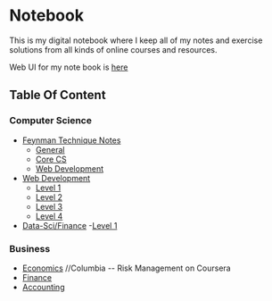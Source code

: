# Notebook

This is my digital notebook where I keep all of my notes and exercise solutions from all kinds of online courses and resources.

Web UI for my note book is [here](https://notebook-client.herokuapp.com/)

## Table Of Content

### Computer Science
- [Feynman Technique Notes](/feynman-notes)
  - [General](/general-notes)
  - [Core CS](/feynman-notes/core-cs)
  - [Web Development](/feynman-notes/web-dev)
- [Web Development](/web-development)
  - [Level 1](/web-development/level-1)
  - [Level 2](/web-development/level-2)
  - [Level 3](/web-development/level-3)
  - [Level 4](/web-development/level-4)
- [Data-Sci/Finance](/data-science)
  -[Level 1](/data-science/level-1)

 ### Business
 - [Economics](/economics)
  //Columbia -- Risk Management on Coursera
 - [Finance](/finance)
 - [Accounting](/accounting)
